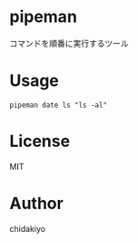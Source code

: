 # pipeman

コマンドを順番に実行するツール

# Usage

```
pipeman date ls "ls -al"
```

# License

MIT

# Author

chidakiyo